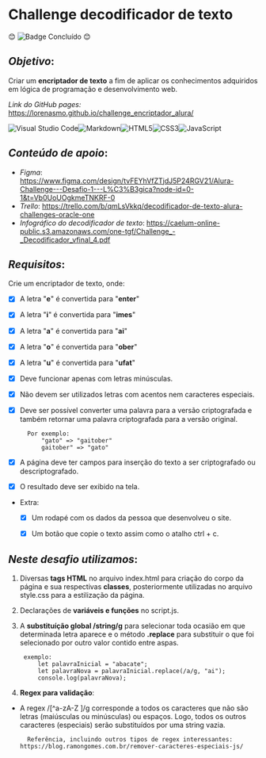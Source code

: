 # Challenge decodificador de texto

:blush: ![Badge Concluído](http://img.shields.io/static/v1?label=STATUS&message=CONCLUÍDO&color=GREEN&style=for-the-badge) :blush:

## *Objetivo*:
Criar um **encriptador de texto** a fim de aplicar os conhecimentos adquiridos em lógica de programação e desenvolvimento web.

*Link do GitHub pages:* https://lorenasmo.github.io/challenge_encriptador_alura/

![Visual Studio Code](https://img.shields.io/badge/Visual%20Studio%20Code-0078d7.svg?style=for-the-badge&logo=visual-studio-code&logoColor=white)![Markdown](https://img.shields.io/badge/markdown-%23000000.svg?style=for-the-badge&logo=markdown&logoColor=white)![HTML5](https://img.shields.io/badge/html5-%23E34F26.svg?style=for-the-badge&logo=html5&logoColor=white)![CSS3](https://img.shields.io/badge/css3-%231572B6.svg?style=for-the-badge&logo=css3&logoColor=white)![JavaScript](https://img.shields.io/badge/javascript-%23323330.svg?style=for-the-badge&logo=javascript&logoColor=%23F7DF1E)

## *Conteúdo de apoio*:

* *Figma*: https://www.figma.com/design/tvFEYhVfZTjdJ5P24RGV21/Alura-Challenge---Desafio-1---L%C3%B3gica?node-id=0-1&t=Vb0UoUOgkmeTNKRF-0
* *Trello*: https://trello.com/b/qmLsVkkq/decodificador-de-texto-alura-challenges-oracle-one
* *Infográfico do decodificador de texto*: https://caelum-online-public.s3.amazonaws.com/one-tgf/Challenge_-_Decodificador_vfinal_4.pdf

## *Requisitos*:
Crie um encriptador de texto, onde:

- [x] A letra "**e**" é convertida para "**enter**"
- [x] A letra "**i**" é convertida para "**imes**"
- [x] A letra "**a**" é convertida para "**ai**"
- [x] A letra "**o**" é convertida para "**ober**"
- [x] A letra "**u**" é convertida para "**ufat**"

- [x] Deve funcionar apenas com letras minúsculas.
- [x] Não devem ser utilizados letras com acentos nem caracteres especiais.
- [x] Deve ser possível converter uma palavra para a versão criptografada e também retornar uma palavra criptografada para a versão original.

        Por exemplo:
            "gato" => "gaitober"
            gaitober" => "gato"

- [x] A página deve ter campos para inserção do texto a ser criptografado ou descriptografado.
- [x] O resultado deve ser exibido na tela.

* Extra:
    - [x] Um rodapé com os dados da pessoa que desenvolveu o site.
    - [x] Um botão que copie o texto assim como o atalho ctrl + c.


## *Neste desafio utilizamos*:

1. Diversas **tags HTML** no arquivo index.html para criação do corpo da página e sua respectivas **classes**, posteriormente utilizadas no arquivo style.css para a estilização da página.

2. Declarações de **variáveis e funções** no script.js.

3. A **substituíção global /string/g** para selecionar toda ocasião em que determinada letra aparece e o método **.replace** para substituir o que foi selecionado por outro valor contido entre aspas. 

        exemplo:
            let palavraInicial = "abacate";
            let palavraNova = palavraInicial.replace(/a/g, "ai");
            console.log(palavraNova);


4. **Regex para validação**: 

- A regex /[^a-zA-Z ]/g corresponde a todos os caracteres que não são letras (maiúsculas ou minúsculas) ou espaços. Logo, todos os outros caracteres (especiais) serão substituídos por uma string vazia.

        Referência, incluindo outros tipos de regex interessantes: https://blog.ramongomes.com.br/remover-caracteres-especiais-js/